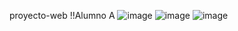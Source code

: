 proyecto-web
!!Alumno A
![image](https://github.com/user-attachments/assets/d1bf5c2c-7cc7-4950-b16e-7d9a7170fa24)
![image](https://github.com/user-attachments/assets/8c103a46-b507-44b3-811e-3bb2a6fe7e1d)
![image](https://github.com/user-attachments/assets/c31ea9d8-d2de-421d-a8bd-c7b323ca2f89)
